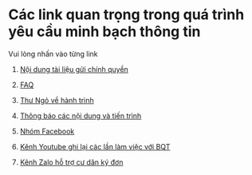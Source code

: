 # Các link quan trọng trong quá trình yêu cầu minh bạch thông tin 
Vui lòng nhấn vào từng link 
1. [Nội dung tài liệu gửi chính quyền](https://github.com/thevistaanphu/BQT2023-2026/tree/main/Y%C3%8AU_C%E1%BA%A6U_MINH_B%E1%BA%A0CH_TH%C3%94NG_TIN/C%C3%A1c%20t%C3%A0i%20li%E1%BB%87u%20g%E1%BB%ADi%20l%C3%AAn%20ch%C3%ADnh%20quy%E1%BB%81n%20Final%20materials)


2. [FAQ](https://github.com/thevistaanphu/BQT2023-2026/blob/main/Y%C3%8AU_C%E1%BA%A6U_MINH_B%E1%BA%A0CH_TH%C3%94NG_TIN/FAQ_%C4%90%C6%A1n%20g%E1%BB%ADi%20chinh%20quy%E1%BB%81n.md)

3. [Thư Ngỏ về hành trình](https://github.com/thevistaanphu/BQT2023-2026/blob/main/Y%C3%8AU_C%E1%BA%A6U_MINH_B%E1%BA%A0CH_TH%C3%94NG_TIN/README.md
)
4. [Thông báo các nội dung và tiến trình ](https://www.facebook.com/profile.php?id=61572976896230)

5. [Nhóm Facebook ](https://www.facebook.com/groups/vistaanphu)

6. [Kênh Youtube ghi lại các lần làm việc với BQT](https://www.youtube.com/@TheVistaAnPhu)


7. [Kênh Zalo hỗ trợ cư dân ký đơn](https://zalo.me/g/pvueox755)
